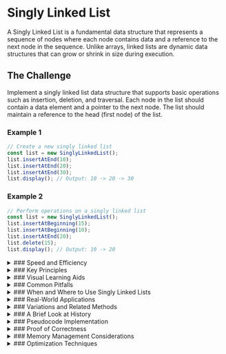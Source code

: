 # Singly Linked List

A Singly Linked List is a fundamental data structure that represents a sequence of nodes where each node contains data and a reference to the next node in the sequence. Unlike arrays, linked lists are dynamic data structures that can grow or shrink in size during execution.

## The Challenge

Implement a singly linked list data structure that supports basic operations such as insertion, deletion, and traversal. Each node in the list should contain a data element and a pointer to the next node. The list should maintain a reference to the head (first node) of the list.

### Example 1

```js
// Create a new singly linked list
const list = new SinglyLinkedList();
list.insertAtEnd(10);
list.insertAtEnd(20);
list.insertAtEnd(30);
list.display(); // Output: 10 -> 20 -> 30
```


### Example 2

```js
// Perform operations on a singly linked list
const list = new SinglyLinkedList();
list.insertAtBeginning(15);
list.insertAtBeginning(10);
list.insertAtEnd(20);
list.delete(15);
list.display(); // Output: 10 -> 20
```

<details>
<summary>
### Speed and Efficiency
</summary>

Singly Linked Lists offer specific performance characteristics:

- **Time Complexity**:
  - **Access**: $O(n)$ - Must traverse from head to reach a specific position
  - **Insertion at beginning**: $O(1)$ - Only requires updating the head pointer
  - **Insertion at end**: $O(n)$ without tail pointer, $O(1)$ with tail pointer
  - **Deletion**: $O(n)$ - Requires finding the node before the one to delete
  - **Search**: $O(n)$ - May need to examine every node in the worst case
- **Space Complexity**: $O(n)$ - Linear space required for n nodes
</details>
<details>
<summary>
### Key Principles
</summary>

Singly Linked Lists are built on these fundamental concepts:

- **Dynamic Memory Allocation**: Nodes are allocated memory as needed, allowing the list to grow or shrink.

- **Sequential Access**: Elements must be accessed in sequence, starting from the head node.

- **Node Structure**: Each node contains data and a pointer to the next node.

- **Head Reference**: The list maintains a reference to the first node (head) to access the entire list.

- **Null Termination**: The last node's next pointer is set to null, indicating the end of the list.
</details>
<details>
<summary>
### Visual Learning Aids
</summary>

For visual explanations of Singly Linked Lists, check out these resources:

- [Singly Linked Lists Tutorial - What is a Linked List?](https://www.youtube.com/watch?v=HB7TcYklBHY)
- [Singly Linked List Explained in C](https://www.youtube.com/watch?v=nrIeocfcdIc)
- [VisuAlgo - Linked List Visualization](https://visualgo.net/en/list)
- [Create a Singly Linked List in Java (Animation)](https://www.youtube.com/watch?v=Fg4VIjTdHx4)

</details>
<details>
<summary>
### Common Pitfalls
</summary>

When implementing or using Singly Linked Lists, watch out for these common challenges:

- **Losing the Head Reference**: If you lose the reference to the head node, you lose access to the entire list.

- **Memory Leaks**: Failing to properly manage node deletion can lead to memory leaks.

- **Null Pointer Exceptions**: Not checking for null before accessing a node's next pointer.

- **Traversal Termination**: Forgetting to check for the end of the list during traversal.

- **Edge Cases**: Not handling empty lists or operations on the first/last elements correctly.
</details>
<details>
<summary>
### When and Where to Use Singly Linked Lists
</summary>

Singly Linked Lists are ideal in scenarios such as:

- When frequent insertions and deletions at the beginning of the list are required.

- Implementing stacks and queues where elements are added/removed from specific ends.

- When memory usage needs to be dynamic and exact.

- When the size of the collection is unknown or frequently changing.

However, they may not be the best choice for:

- Applications requiring random access to elements.

- Scenarios where backward traversal is frequently needed.

- Memory-constrained environments where the overhead of pointers is significant.
</details>
<details>
<summary>
### Real-World Applications
</summary>

Singly Linked Lists are used in many practical applications:

- **Implementation of Stacks**: Using the head for push and pop operations.

- **Implementation of Queues**: Using head for dequeue and tail for enqueue operations.

- **Symbol Tables in Compilers**: For managing identifiers and their attributes.

- **Undo Functionality**: In applications like text editors and graphic design tools.

- **Memory Management**: Operating systems use linked lists to track allocated and free memory blocks.

- **Polynomial Manipulation**: Representing polynomials with each term as a node.
</details>
<details>
<summary>
### Variations and Related Methods
</summary>

Several variations extend or modify the basic Singly Linked List:

- **Circular Linked List**: The last node points back to the first node instead of null.

- **Doubly Linked List**: Each node has pointers to both next and previous nodes.

- **Skip List**: A multi-level linked list that allows for faster search operations.

- **Self-Organizing List**: Rearranges nodes based on access frequency to improve performance.

- **XOR Linked List**: Uses bitwise XOR to store both next and previous references in a single pointer.
</details>
<details>
<summary>
### A Brief Look at History
</summary>

Linked lists have been a fundamental data structure in computer science since the early days of programming. They were developed to overcome the limitations of arrays, particularly the need for contiguous memory allocation. The concept of linked data structures dates back to the 1950s, with significant developments in the 1960s as part of list processing languages like LISP. Singly linked lists served as the foundation for more complex data structures and have remained relevant despite the introduction of more sophisticated alternatives due to their simplicity and efficiency for certain operations.

</details>
<details>
<summary>
### Pseudocode Implementation
</summary>

```
// Node structure
structure Node:
    data    // The data stored in the node
    next    // Pointer to the next node

// SinglyLinkedList class
class SinglyLinkedList:
    head = null    // Reference to the first node

    // Insert a node at the beginning
    function insertAtBeginning(value):
        newNode = create new Node
        newNode.data = value
        newNode.next = head
        head = newNode

    // Insert a node at the end
    function insertAtEnd(value):
        newNode = create new Node
        newNode.data = value
        newNode.next = null
        
        if head is null:
            head = newNode
            return
            
        current = head
        while current.next is not null:
            current = current.next
        current.next = newNode

    // Delete a node with specific value
    function delete(value):
        if head is null:
            return
            
        if head.data equals value:
            head = head.next
            return
            
        current = head
        while current.next is not null and current.next.data is not value:
            current = current.next
            
        if current.next is not null:
            current.next = current.next.next

    // Search for a value
    function search(value):
        current = head
        position = 0
        
        while current is not null:
            if current.data equals value:
                return position
            current = current.next
            position = position + 1
            
        return -1    // Value not found

    // Display the list
    function display():
        current = head
        while current is not null:
            print current.data
            current = current.next
```
</details>
<details>
<summary>
### Proof of Correctness
</summary>

The correctness of singly linked list operations can be proven through the following logical steps:

1. **Insertion at Beginning**:
   - The new node's next pointer is set to the current head
   - The head is updated to point to the new node
   - This maintains the list structure by preserving the link to the rest of the list

2. **Insertion at End**:
   - For an empty list, the new node becomes the head
   - For a non-empty list, we traverse to the last node and update its next pointer
   - The new node's next pointer is set to null, maintaining the list termination

3. **Deletion**:
   - For deleting the head, we simply update the head pointer
   - For other nodes, we find the node before the target and update its next pointer
   - This preserves the list structure by maintaining proper links between nodes

4. **Search**:
   - The algorithm examines each node sequentially from the head
   - It returns the position if the value is found or -1 if not
   - This ensures all nodes are checked exactly once

5. **Invariant Maintenance**:
   - All operations maintain the fundamental invariant that the list is a sequence of nodes where each node points to the next
   - The last node always points to null, indicating the end of the list
   - The head always points to the first node or null for an empty list

These proofs demonstrate that the singly linked list operations will:
- Correctly modify the list structure during insertions and deletions
- Maintain proper links between nodes
- Correctly identify the presence or absence of values during searches
- Preserve the integrity of the list across all operations

</details>
<details>
<summary>
### Memory Management Considerations
</summary>

Effective memory management is crucial when working with singly linked lists:

- **Dynamic Allocation**: Nodes are typically allocated dynamically, requiring proper memory management.

- **Memory Fragmentation**: Frequent insertions and deletions can lead to memory fragmentation.

- **Garbage Collection**: In languages without automatic garbage collection, failing to free deleted nodes causes memory leaks.

- **Cache Performance**: Linked lists often have poor cache locality compared to arrays due to non-contiguous memory allocation.

- **Node Size Overhead**: Each node requires additional memory for the next pointer beyond just the data.

- **Memory Pooling**: For performance-critical applications, implementing a node pool can reduce allocation overhead.

- **Bulk Operations**: Consider batch allocations when adding multiple nodes to improve performance.

</details>
<details>
<summary>
### Optimization Techniques
</summary>

Several techniques can improve singly linked list performance:

- **Tail Pointer**: Maintaining a reference to the last node enables O(1) insertions at the end.

- **Length Counter**: Keeping track of the list length avoids O(n) traversals when size information is needed.

- **Sentinel Nodes**: Using dummy head/tail nodes can simplify edge cases and reduce conditional checks.

- **Batch Processing**: Performing multiple operations in a single traversal when possible.

- **Sorted Insertion**: Maintaining a sorted list can improve search operations when binary search isn't applicable.

- **Two-Pointer Technique**: Using fast and slow pointers for operations like finding the middle node or detecting cycles.

- **Recursive vs. Iterative**: Choosing the appropriate approach based on the operation and expected list size.

</details>